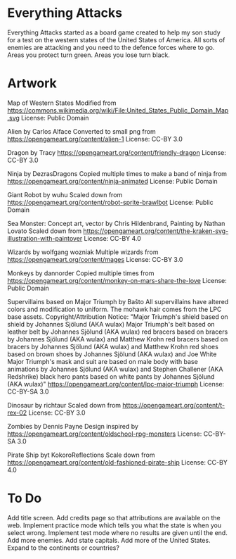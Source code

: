 # Everything Attacks

Everything Attacks started as a board game created to help my son study for a
test on the western states of the United States of America. All sorts of
enemies are attacking and you need to the defence forces where to go. Areas
you protect turn green. Areas you lose turn black.

# Artwork
Map of Western States
Modified from https://commons.wikimedia.org/wiki/File:United_States_Public_Domain_Map.svg
License: Public Domain

Alien by Carlos Alface
Converted to small png from https://opengameart.org/content/alien-1
License: CC-BY 3.0

Dragon by Tracy
https://opengameart.org/content/friendly-dragon
License: CC-BY 3.0

Ninja by DezrasDragons
Copied multiple times to make a band of ninja from https://opengameart.org/content/ninja-animated
License: Public Domain

Giant Robot by wuhu
Scaled down from https://opengameart.org/content/robot-sprite-brawlbot
License: Public Domain

Sea Monster: Concept art, vector by Chris Hildenbrand, Painting by Nathan Lovato
Scaled down from https://opengameart.org/content/the-kraken-svg-illustration-with-paintover
License: CC-BY 4.0

Wizards by wolfgang wozniak
Multiple wizards from https://opengameart.org/content/mages
License: CC-BY 3.0

Monkeys by dannorder
Copied multiple times from https://opengameart.org/content/monkey-on-mars-share-the-love
License: Public Domain

Supervillains based on Major Triumph by Baŝto
All supervillains have altered colors and modification to uniform.
The mohawk hair comes from the LPC base assets.
Copyright/Attribution Notice: "Major Triumph's shield based on shield by
Johannes Sjölund (AKA wulax) Major Triumph's belt based on leather belt by
Johannes Sjölund (AKA wulax) red bracers based on bracers by Johannes Sjölund
(AKA wulax) and Matthew Krohn red bracers based on bracers by Johannes Sjölund
(AKA wulax) and Matthew Krohn red shoes based on brown shoes by Johannes
Sjölund (AKA wulax) and Joe White Major Triumph's mask and suit are based on
male body with base animations by Johannes Sjölund (AKA wulax) and Stephen
Challener (AKA Redshrike) black hero pants based on white pants by Johannes
Sjölund (AKA wulax)"
https://opengameart.org/content/lpc-major-triumph
License: CC-BY-SA 3.0

Dinosaur by richtaur
Scaled down from https://opengameart.org/content/t-rex-02
License: CC-BY 3.0

Zombies by Dennis Payne
Design inspired by https://opengameart.org/content/oldschool-rpg-monsters
License: CC-BY-SA 3.0

Pirate Ship byt KokoroReflections
Scale down from https://opengameart.org/content/old-fashioned-pirate-ship
License: CC-BY 4.0

# To Do
Add title screen.
Add credits page so that attributions are available on the web.
Implement practice mode which tells you what the state is when you select wrong.
Implement test mode where no results are given until the end.
Add more enemies.
Add state capitals.
Add more of the United States.
Expand to the continents or countries?
